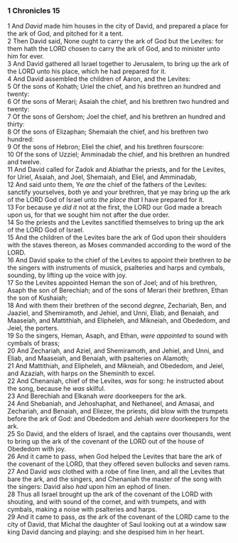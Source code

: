 ### 1 Chronicles 15

1 And *David* made him houses in the city of David, and prepared a place for the ark of God, and pitched for it a tent.  
2 Then David said, None ought to carry the ark of God but the Levites: for them hath the LORD chosen to carry the ark of God, and to minister unto him for ever.  
3 And David gathered all Israel together to Jerusalem, to bring up the ark of the LORD unto his place, which he had prepared for it.  
4 And David assembled the children of Aaron, and the Levites:  
5 Of the sons of Kohath; Uriel the chief, and his brethren an hundred and twenty:  
6 Of the sons of Merari; Asaiah the chief, and his brethren two hundred and twenty:  
7 Of the sons of Gershom; Joel the chief, and his brethren an hundred and thirty:  
8 Of the sons of Elizaphan; Shemaiah the chief, and his brethren two hundred:  
9 Of the sons of Hebron; Eliel the chief, and his brethren fourscore:  
10 Of the sons of Uzziel; Amminadab the chief, and his brethren an hundred and twelve.  
11 And David called for Zadok and Abiathar the priests, and for the Levites, for Uriel, Asaiah, and Joel, Shemaiah, and Eliel, and Amminadab,  
12 And said unto them, Ye *are* the chief of the fathers of the Levites: sanctify yourselves, *both* ye and your brethren, that ye may bring up the ark of the LORD God of Israel unto *the place that* I have prepared for it.  
13 For because ye *did it* not at the first, the LORD our God made a breach upon us, for that we sought him not after the due order.  
14 So the priests and the Levites sanctified themselves to bring up the ark of the LORD God of Israel.  
15 And the children of the Levites bare the ark of God upon their shoulders with the staves thereon, as Moses commanded according to the word of the LORD.  
16 And David spake to the chief of the Levites to appoint their brethren *to be* the singers with instruments of musick, psalteries and harps and cymbals, sounding, by lifting up the voice with joy.  
17 So the Levites appointed Heman the son of Joel; and of his brethren, Asaph the son of Berechiah; and of the sons of Merari their brethren, Ethan the son of Kushaiah;  
18 And with them their brethren of the second *degree*, Zechariah, Ben, and Jaaziel, and Shemiramoth, and Jehiel, and Unni, Eliab, and Benaiah, and Maaseiah, and Mattithiah, and Elipheleh, and Mikneiah, and Obededom, and Jeiel, the porters.  
19 So the singers, Heman, Asaph, and Ethan, *were appointed* to sound with cymbals of brass;  
20 And Zechariah, and Aziel, and Shemiramoth, and Jehiel, and Unni, and Eliab, and Maaseiah, and Benaiah, with psalteries on Alamoth;  
21 And Mattithiah, and Elipheleh, and Mikneiah, and Obededom, and Jeiel, and Azaziah, with harps on the Sheminith to excel.  
22 And Chenaniah, chief of the Levites, *was* for song: he instructed about the song, because he *was* skilful.  
23 And Berechiah and Elkanah *were* doorkeepers for the ark.  
24 And Shebaniah, and Jehoshaphat, and Nethaneel, and Amasai, and Zechariah, and Benaiah, and Eliezer, the priests, did blow with the trumpets before the ark of God: and Obededom and Jehiah *were* doorkeepers for the ark.  
25 So David, and the elders of Israel, and the captains over thousands, went to bring up the ark of the covenant of the LORD out of the house of Obededom with joy.  
26 And it came to pass, when God helped the Levites that bare the ark of the covenant of the LORD, that they offered seven bullocks and seven rams.  
27 And David *was* clothed with a robe of fine linen, and all the Levites that bare the ark, and the singers, and Chenaniah the master of the song with the singers: David also *had* upon him an ephod of linen.  
28 Thus all Israel brought up the ark of the covenant of the LORD with shouting, and with sound of the cornet, and with trumpets, and with cymbals, making a noise with psalteries and harps.  
29 And it came to pass, *as* the ark of the covenant of the LORD came to the city of David, that Michal the daughter of Saul looking out at a window saw king David dancing and playing: and she despised him in her heart.  
